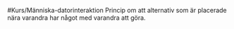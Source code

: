 #Kurs/Människa-datorinteraktion 
Princip om att alternativ som är placerade nära varandra har något med varandra att göra.